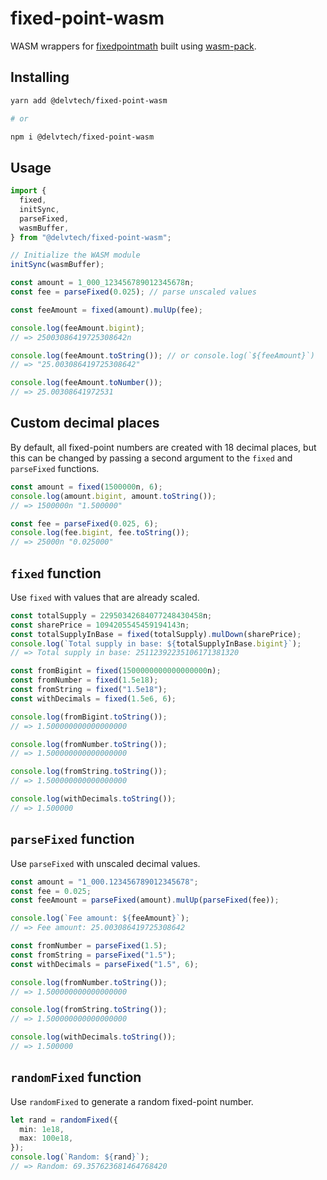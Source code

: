 # fixed-point-wasm

WASM wrappers for
[fixedpointmath](https://github.com/delvtech/hyperdrive-rs/tree/main/crates/fixedpointmath)
built using [wasm-pack](https://github.com/rustwasm/wasm-pack).

## Installing

```sh
yarn add @delvtech/fixed-point-wasm

# or

npm i @delvtech/fixed-point-wasm
```

## Usage

```ts
import {
  fixed,
  initSync,
  parseFixed,
  wasmBuffer,
} from "@delvtech/fixed-point-wasm";

// Initialize the WASM module
initSync(wasmBuffer);

const amount = 1_000_123456789012345678n;
const fee = parseFixed(0.025); // parse unscaled values

const feeAmount = fixed(amount).mulUp(fee);

console.log(feeAmount.bigint);
// => 25003086419725308642n

console.log(feeAmount.toString()); // or console.log(`${feeAmount}`)
// => "25.003086419725308642"

console.log(feeAmount.toNumber());
// => 25.00308641972531
```

## Custom decimal places

By default, all fixed-point numbers are created with 18 decimal places, but this can be changed by passing a second argument to the `fixed` and `parseFixed` functions.

```ts
const amount = fixed(1500000n, 6);
console.log(amount.bigint, amount.toString());
// => 1500000n "1.500000"

const fee = parseFixed(0.025, 6);
console.log(fee.bigint, fee.toString());
// => 25000n "0.025000"
```

## `fixed` function

Use `fixed` with values that are already scaled.

```ts
const totalSupply = 22950342684077248430458n;
const sharePrice = 1094205545459194143n;
const totalSupplyInBase = fixed(totalSupply).mulDown(sharePrice);
console.log(`Total supply in base: ${totalSupplyInBase.bigint}`);
// => Total supply in base: 25112392235106171381320
```

```ts
const fromBigint = fixed(1500000000000000000n);
const fromNumber = fixed(1.5e18);
const fromString = fixed("1.5e18");
const withDecimals = fixed(1.5e6, 6);

console.log(fromBigint.toString());
// => 1.500000000000000000

console.log(fromNumber.toString());
// => 1.500000000000000000

console.log(fromString.toString());
// => 1.500000000000000000

console.log(withDecimals.toString());
// => 1.500000
```

## `parseFixed` function

Use `parseFixed` with unscaled decimal values.

```ts
const amount = "1_000.123456789012345678";
const fee = 0.025;
const feeAmount = parseFixed(amount).mulUp(parseFixed(fee));

console.log(`Fee amount: ${feeAmount}`);
// => Fee amount: 25.003086419725308642
```

```ts
const fromNumber = parseFixed(1.5);
const fromString = parseFixed("1.5");
const withDecimals = parseFixed("1.5", 6);

console.log(fromNumber.toString());
// => 1.500000000000000000

console.log(fromString.toString());
// => 1.500000000000000000

console.log(withDecimals.toString());
// => 1.500000
```

## `randomFixed` function

Use `randomFixed` to generate a random fixed-point number.

```ts
let rand = randomFixed({
  min: 1e18,
  max: 100e18,
});
console.log(`Random: ${rand}`);
// => Random: 69.357623681464768420
```
